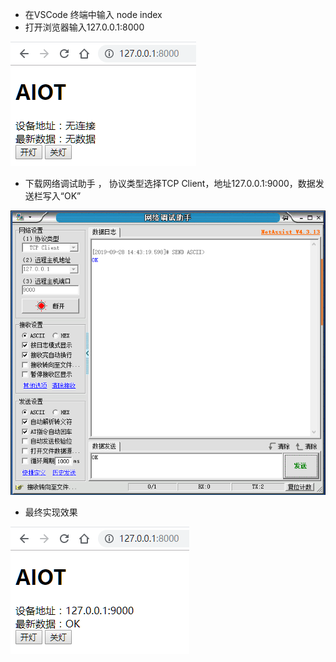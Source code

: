 * 在VSCode 终端中输入 node index 
* 打开浏览器输入127.0.0.1:8000

![1569652945517](image/1569652945517.png)

* 下载网络调试助手 ， 协议类型选择TCP Client，地址127.0.0.1:9000，数据发送栏写入“OK”

![1569653032208](image/1569653032208.png)

* 最终实现效果

![1569653042703](image/1569653042703.png)